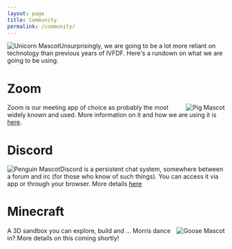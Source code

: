 ```yaml
---
layout: page
title: Community
permalink: /community/
---
```

<span style="float:left">![Unicorn Mascot]({{site.baseurl}}/assets/mascot_unicorn.png)</span>
Unsurprisingly, we are going to be a lot more reliant on technology than previous years of IVFDF. Here's a rundown on what we are going to be using.

# Zoom 
<span style="float:right">![Pig Mascot]({{site.baseurl}}/assets/mascot_pig.png)</span>
Zoom is our meeting app of choice as probably the most widely known and used. More information on it and how we are using it is [here]({{site.baseurl}}/community/zoom/).

# Discord
<span style="float:left">![Penguin Mascot]({{site.baseurl}}/assets/mascot_penguin.png)</span>
Discord is a persistent chat system, somewhere between a forum and irc (for those who know of such things). You can access it via app or through your browser. More details [here]({{site.baseurl}}/community/discord/)

# Minecraft
<span style="float:right">![Goose Mascot]({{site.baseurl}}/assets/mascot_goose.png)</span>
A 3D sandbox you can explore, build and ... Morris dance in? More details on this coming shortly!
